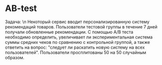 # AB-test
Задача: \n
Некоторый сервис вводит персонализированную систему рекомендаций товаров.
Пользователи тестовой группы в течение 7 дней получали обновленные рекомендации.
С помощью A/B теста необходимо определить, увеличивает ли экспериментальная система суммы средних чеков по сравнению с контрольной группой,
а также ответить на вопрос: "следует ли раскатить новую систему на всех пользователей".
Пользователи просплитованы 50 на 50 случайным образом.
